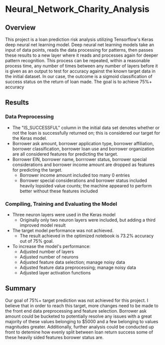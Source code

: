 # Neural_Network_Charity_Analysis
## Overview
This project is a loan prediction risk analysis utilizing Tensorflow's Keras deep neural net learning model. Deep neural net learning models take an input of data points, reads the data processing for patterns, then passes these results to a new layer where it reads and processes again for deeper pattern recognition. This process can be repeated, within a reasonable process time, any number of times between any number of layers before it is given as an output to test for accuracy against the known target data in the initial dataset. In our case, the outcome is a sigmoid classification of success status on the return of loan made. The goal is to achieve 75%+ accuracy 
## Results
### Data Preprocessing
* The "IS_SUCCESSFUL" column in the initial data set denotes whether or not the loan is successfully returned on; this is considered our target for the Keras model.
* Borrower ask amount, borrower application type, borrower affiliation, borrower classification, borrower loan use and borrower organization are all considered features for predicting the target.
* Borrower EIN, borrower name, borrrower status, borrower special considerations and borrower income amount are dropped as features for predicting the target.
  * Borrower income amount included too many 0 entries
  * Borrower special considerations and borrower status included heavily lopsided value counts; the machine appeared to perform better without these features included
### Compiling, Training and Evaluating the Model
* Three neuron layers were used in the Keras model
  * Originally only two neuron layers were included, but adding a third improved model result
* The target model performance was not achieved.
  * The result achieved in the optimized notebook is 73.2% accuracy out of 75% goal.
* To increase the model's performance:
  * Adjusted number of layers
  * Adjusted number of neurons
  * Adjusted feature data selection; manage noisy data
  * Adjusted feature data preprocessing; manage noisy data
  * Adjusted layer activation functions
## Summary
Our goal of 75%+ target prediction was not achieved for this project. I believe that in order to reach this target, more changes need to be made to the front end data preprocessing and feature selection. Borrower ask amount could be bucketed to potentially resolve any issues with a great majority of these values belonging to $5000 and a few belonging to values magnitudes greater. Additionally, further analysis could be conducted up front to detemine how evenly split between loan return success some of these heavily sided features borower status are.
